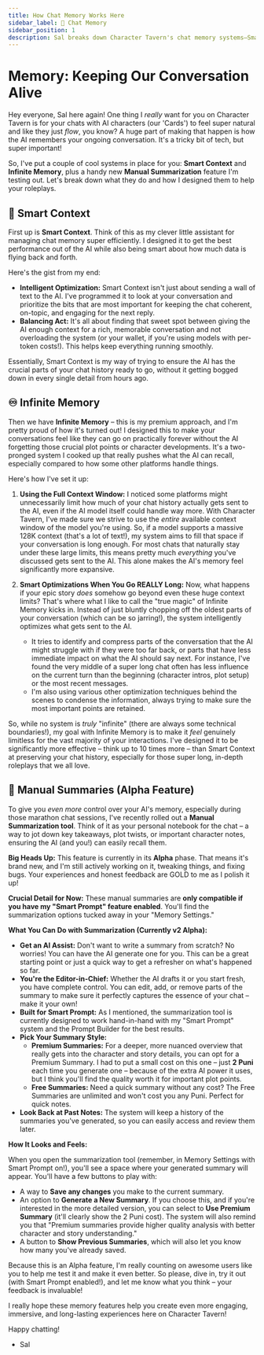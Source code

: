 ```yaml
---
title: How Chat Memory Works Here
sidebar_label: 🧠 Chat Memory
sidebar_position: 1
description: Sal breaks down Character Tavern's chat memory systems—Smart Context, Infinite Memory, & Summaries—and how they make your AI roleplays immersive & continuous.
---
```


# Memory: Keeping Our Conversation Alive

Hey everyone, Sal here again! One thing I *really* want for you on Character Tavern is for your chats with AI characters (our 'Cards') to feel super natural and like they just *flow*, you know? A huge part of making that happen is how the AI remembers your ongoing conversation. It's a tricky bit of tech, but super important!

So, I've put a couple of cool systems in place for you: **Smart Context** and **Infinite Memory**, plus a handy new **Manual Summarization** feature I'm testing out. Let's break down what they do and how I designed them to help your roleplays.

## 🧩 Smart Context

First up is **Smart Context**. Think of this as my clever little assistant for managing chat memory super efficiently. I designed it to get the best performance out of the AI while also being smart about how much data is flying back and forth.

Here's the gist from my end:
* **Intelligent Optimization:** Smart Context isn't just about sending a wall of text to the AI. I've programmed it to look at your conversation and prioritize the bits that are most important for keeping the chat coherent, on-topic, and engaging for the next reply.
* **Balancing Act:** It's all about finding that sweet spot between giving the AI enough context for a rich, memorable conversation and not overloading the system (or your wallet, if you're using models with per-token costs!). This helps keep everything running smoothly.

Essentially, Smart Context is my way of trying to ensure the AI has the crucial parts of your chat history ready to go, without it getting bogged down in every single detail from hours ago.

## ♾️ Infinite Memory

Then we have **Infinite Memory** – this is my premium approach, and I'm pretty proud of how it's turned out! I designed this to make your conversations feel like they can go on practically forever without the AI forgetting those crucial plot points or character developments. It's a two-pronged system I cooked up that really pushes what the AI can recall, especially compared to how some other platforms handle things.

Here's how I've set it up:

1.  **Using the Full Context Window:** I noticed some platforms might unnecessarily limit how much of your chat history actually gets sent to the AI, even if the AI model itself could handle way more. With Character Tavern, I've made sure we strive to use the *entire* available context window of the model you're using. So, if a model supports a massive 128K context (that's a lot of text!), my system aims to fill that space if your conversation is long enough. For most chats that naturally stay under these large limits, this means pretty much *everything* you've discussed gets sent to the AI. This alone makes the AI's memory feel significantly more expansive.

2.  **Smart Optimizations When You Go REALLY Long:** Now, what happens if your epic story *does* somehow go beyond even these huge context limits? That's where what I like to call the "true magic" of Infinite Memory kicks in. Instead of just bluntly chopping off the oldest parts of your conversation (which can be so jarring!), the system intelligently optimizes what gets sent to the AI.
    * It tries to identify and compress parts of the conversation that the AI might struggle with if they were too far back, or parts that have less immediate impact on what the AI should say next. For instance, I've found the very middle of a super long chat often has less influence on the current turn than the beginning (character intros, plot setup) or the most recent messages.
    * I'm also using various other optimization techniques behind the scenes to condense the information, always trying to make sure the most important points are retained.

So, while no system is *truly* "infinite" (there are always some technical boundaries!), my goal with Infinite Memory is to make it *feel* genuinely limitless for the vast majority of your interactions. I've designed it to be significantly more effective – think up to 10 times more – than Smart Context at preserving your chat history, especially for those super long, in-depth roleplays that we all love.

## 📝 Manual Summaries (Alpha Feature)

To give you *even more* control over your AI's memory, especially during those marathon chat sessions, I've recently rolled out a **Manual Summarization tool**. Think of it as your personal notebook for the chat – a way to jot down key takeaways, plot twists, or important character notes, ensuring the AI (and you!) can easily recall them.

**Big Heads Up:** This feature is currently in its **Alpha** phase. That means it's brand new, and I'm still actively working on it, tweaking things, and fixing bugs. Your experiences and honest feedback are GOLD to me as I polish it up!

**Crucial Detail for Now:** These manual summaries are **only compatible if you have my "Smart Prompt" feature enabled**. You'll find the summarization options tucked away in your "Memory Settings."

**What You Can Do with Summarization (Currently v2 Alpha):**

* **Get an AI Assist:** Don't want to write a summary from scratch? No worries! You can have the AI generate one for you. This can be a great starting point or just a quick way to get a refresher on what's happened so far.
* **You're the Editor-in-Chief:** Whether the AI drafts it or you start fresh, you have complete control. You can edit, add, or remove parts of the summary to make sure it perfectly captures the essence of your chat – make it your own!
* **Built for Smart Prompt:** As I mentioned, the summarization tool is currently designed to work hand-in-hand with my "Smart Prompt" system and the Prompt Builder for the best results.
* **Pick Your Summary Style:**
    * **Premium Summaries:** For a deeper, more nuanced overview that really gets into the character and story details, you can opt for a Premium Summary. I had to put a small cost on this one – just **2 Puni** each time you generate one – because of the extra AI power it uses, but I think you'll find the quality worth it for important plot points.
    * **Free Summaries:** Need a quick summary without any cost? The Free Summaries are unlimited and won't cost you any Puni. Perfect for quick notes.
* **Look Back at Past Notes:** The system will keep a history of the summaries you've generated, so you can easily access and review them later.

**How It Looks and Feels:**

When you open the summarization tool (remember, in Memory Settings with Smart Prompt on!), you'll see a space where your generated summary will appear. You'll have a few buttons to play with:

* A way to **Save any changes** you make to the current summary.
* An option to **Generate a New Summary**. If you choose this, and if you're interested in the more detailed version, you can select to **Use Premium Summary** (it'll clearly show the 2 Puni cost). The system will also remind you that "Premium summaries provide higher quality analysis with better character and story understanding."
* A button to **Show Previous Summaries**, which will also let you know how many you've already saved.

Because this is an Alpha feature, I'm really counting on awesome users like you to help me test it and make it even better. So please, dive in, try it out (with Smart Prompt enabled!), and let me know what you think – your feedback is invaluable!

I really hope these memory features help you create even more engaging, immersive, and long-lasting experiences here on Character Tavern!

Happy chatting!

- Sal